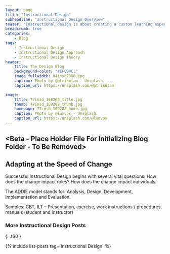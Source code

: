 ```yaml
---
layout: page
title: "Instructional Design"
subheadline: "Instructional Design Overview"
teaser: "Instructional design is about creating a custom learning experience for the learner."
breadcrumb: true
categories:
    - Blog
tags:
    - Instructional Design
    - Instructional Design Approach
    - Instructional Design Theory
header:
    title: The Design Blog
    background-color: "#EFC94C;"
    image_fullwidth: 04insd2000.jpg
    caption: Photo by @ptrikutam - Unsplash.
    caption_url: https://unsplash.com/@ptrikutam

image:
    title: 77insd_160208_title.jpg
    thumb: 77insd_160208_thumb.jpg
    homepage: 77insd_160208_home.jpg
    caption: Photo by @lumvox - Unsplash.
    caption_url: https://unsplash.com/@lumvox
---
```

<!--more-->

## <Beta - Place Holder File For Initializing Blog Folder - To Be Removed>

## Adapting at the Speed of Change
Successful Instructional Design begins with several vital questions. How does the change impact roles? How does the change impact individuals.

The ADDIE model stands for: Analysis, Design, Development, Implementation and Evaluation.

Samples: CBT, ILT – Presentation, exercise, work instructions / procedures, manuals (student and instructor)




### More Instructional Design Posts
{: .t60 }

{% include list-posts tag='Instructional Design' %}
